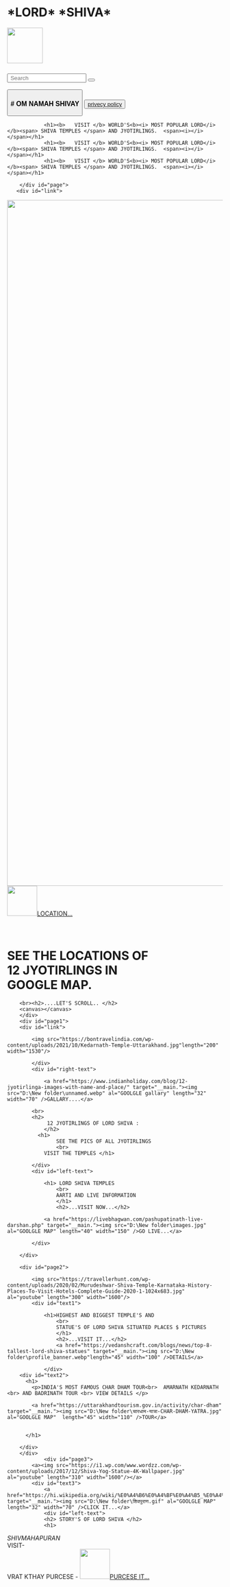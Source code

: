<!DOCTYPE html>
<html lang="en">
<head>
    <meta charset="UTF-8">
    <meta http-equiv="X-UA-Compatible" content="IE=edge">
    <meta name="viewport" content="width=device-width, initial-scale=1.0">
    <title> PRAYAG SAHU WEB </title>
    <link rel="stylesheet" href="style.css">
    <link rel="stylesheet" href="https://cdn.jsdelivr.net/npm/locomotive-scroll@3.5.4/dist/locomotive-scroll.css">
</head>
<body>
    <div id="nav">
      <br>  <h1><b>*LORD* </b> *SHIVA*</h1>  
      <img src="https://static.vecteezy.com/system/resources/previews/017/301/596/non_2x/water-wave-ps-logo-swoosh-letter-ps-logo-design-for-business-and-company-identity-vector.jpg" length="30" width="83"/>  
     <h3>
        <form action="https://en.wikipedia.org/wiki/Shiva" method="get" class="search">
            <input type="text" name="words" class="search-words ac_input" value placeholder=" Search"  autocomplete="off">
            <button type="submit">
                <i class="bi bi-search"></i>
            </button>
     </h3>
       <button><h3>  # OM NAMAH SHIVAY </h3></button>
        <button>
            <a href="https://www.termsfeed.com/live/aa074b61-3cef-4f0e-9c38-cdfde148be98" target="__main.">privecy policy</a>    
        </button>
    </div>
    <div id="main">
        <div id="page">
            <div id="loop">
             
                <h1><b>   VISIT </b> WORLD'S<b><i> MOST POPULAR LORD</i></b><span> SHIVA TEMPLES </span> AND JYOTIRLINGS.  <span><i></i></span></h1>
                <h1><b>   VISIT </b> WORLD'S<b><i> MOST POPULAR LORD</i></b><span> SHIVA TEMPLES </span> AND JYOTIRLINGS.  <span><i></i></span></h1>
                <h1><b>   VISIT </b> WORLD'S<b><i> MOST POPULAR LORD</i></b><span> SHIVA TEMPLES </span> AND JYOTIRLINGS.  <span><i></i></span></h1>
                
        </div id="page">
       <div id="link">
  <img src="https://cdn.pixabay.com/photo/2023/07/31/17/49/ai-generated-8161581_960_720.jpg" length="50" width="1600"/>
       </div>
       <a href="https://www.google.com/maps/search/12+jyotirlinga+of+mahadev/@23.0603016,77.3718548,7z?entry=ttu" target="__main."><img src="D:\New folder\download.jpg" al="GOOLGLE MAP"  length="32" width="70" />LOCATION...</a>    
       <h1><br> SEE THE LOCATIONS OF <br>  12 JYOTIRLINGS IN <br> GOOGLE MAP. </h1>
     
        <br><h2>....LET'S SCROLL.. </h2>
        <canvas></canvas>
        </div>
        <div id="page1">
        <div id="link">
        
            <img src="https://bontravelindia.com/wp-content/uploads/2021/10/Kedarnath-Temple-Uttarakhand.jpg"length="200" width="1530"/>
                  
            </div>
            <div id="right-text">
        
                <a href="https://www.indianholiday.com/blog/12-jyotirlinga-images-with-name-and-place/" target="__main."><img src="D:\New folder\unnamed.webp" al="GOOLGLE gallary" length="32" width="70" />GALLARY....</a>
                
            <br>
            <h2>
                 12 JYOTIRLINGS OF LORD SHIVA :
                </h2>
              <h1>
                    SEE THE PICS OF ALL JYOTIRLINGS 
                    <br>
                VISIT THE TEMPLES </h1>
              
            </div>
            <div id="left-text">
               
                <h1> LORD SHIVA TEMPLES 
                    <br>
                    AARTI AND LIVE INFORMATION
                    </h1>
                    <h2>...VISIT NOW...</h2>
                 
                <a href="https://livebhagwan.com/pashupatinath-live-darshan.php" target="__main."><img src="D:\New folder\images.jpg" al="GOOLGLE MAP" length="40" width="150" />GO LIVE...</a>  
          
            </div>
              
        </div>
       
        <div id="page2">
           
            <img src="https://travellerhunt.com/wp-content/uploads/2020/02/Murudeshwar-Shiva-Temple-Karnataka-History-Places-To-Visit-Hotels-Complete-Guide-2020-1-1024x683.jpg" al="youtube" length="300" width="1600"/>
            <div id="text1">
               
                <h1>HIGHEST AND BIGGEST TEMPLE'S AND 
                    <br>
                    STATUE'S OF LORD SHIVA SITUATED PLACES $ PICTURES
                    </h1>
                    <h2>...VISIT IT...</h2>
                    <a href="https://vedanshcraft.com/blogs/news/top-8-tallest-lord-shiva-statues" target="__main."><img src="D:\New folder\profile_banner.webp"length="45" width="100" />DETAILS</a>    
               
                </div>
        <div id="text2">
          <h1>
            <p>INDIA'S MOST FAMOUS CHAR DHAM TOUR<br>  AMARNATH KEDARNATH <br> AND BADRINATH TOUR <br> VIEW DETAILS </p>
       
            <a href="https://uttarakhandtourism.gov.in/activity/char-dham" target="__main."><img src="D:\New folder\चारधाम-यात्रा-CHAR-DHAM-YATRA.jpg" al="GOOLGLE MAP"  length="45" width="110" />TOUR</a>    
        

          </h1> 

        </div>      
        </div>  
                <div id="page3">
            <a><img src="https://i1.wp.com/www.wordzz.com/wp-content/uploads/2017/12/Shiva-Yog-Statue-4K-Wallpaper.jpg" al="youtube" length="310" width="1600"/></a>
            <div id="text3">
                <a href="https://hi.wikipedia.org/wiki/%E0%A4%B6%E0%A4%BF%E0%A4%B5_%E0%A4%AA%E0%A5%81%E0%A4%B0%E0%A4%BE%E0%A4%A3" target="__main."><img src="D:\New folder\शिवपुराण.gif" al="GOOLGLE MAP" length="32" width="70" />CLICK IT...</a>  
                <div id="left-text">
                <h2> STORY'S OF LORD SHIVA </h2>
                <h1>

*SHIVMAHAPURAN*
<br>
VISIT-
<br>
 VRAT KTHAY PURCESE -
                </h1>
                <a href="https://www.amazon.in/mahashivpuran-gita-press-gorakhpur/s?k=mahashivpuran+gita+press+gorakhpur" target="__main."><img src="D:\New folder\51Iioz7hOLL._SY445_SX342_.jpg" al="GOOLGLE MAP" length="32" width="70" />PURCESE IT...</a>  
               </div>      
            </div>
        </div>    
    </div>   
</body>
</html>
